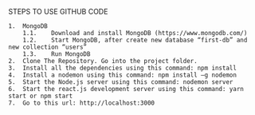 STEPS TO USE GITHUB CODE

	1.	MongoDB
		1.1.	Download and install MongoDB (https://www.mongodb.com/)
		1.2.	Start MongoDB, after create new database “first-db” and new collection “users”
		1.3.	Run MongoDB
	2.	Clone The Repository. Go into the project folder.
	3.	Install all the dependencies using this command: npm install
	4.	Install a nodemon using this command: npm install –g nodemon
	5.	Start the Node.js server using this command: nodemon server
	6.	Start the react.js development server using this command: yarn start or npm start
	7.	Go to this url: http://localhost:3000

